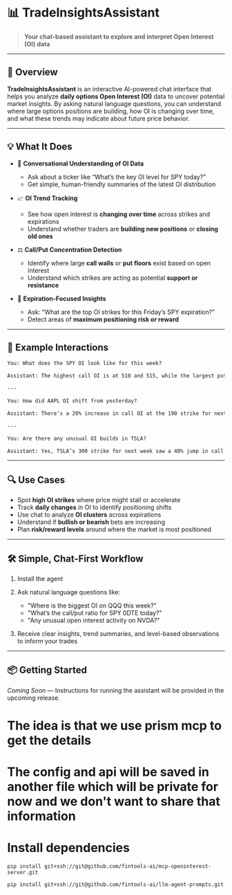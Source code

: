 # 📊 TradeInsightsAssistant

> **Your chat-based assistant to explore and interpret Open Interest (OI) data**

---

## 🎯 Overview

**TradeInsightsAssistant** is an interactive AI-powered chat interface that helps you analyze **daily options Open Interest (OI)** data to uncover potential market insights. By asking natural language questions, you can understand where large options positions are building, how OI is changing over time, and what these trends may indicate about future price behavior.

---

## 💡 What It Does

* 🧠 **Conversational Understanding of OI Data**

  * Ask about a ticker like “What’s the key OI level for SPY today?”
  * Get simple, human-friendly summaries of the latest OI distribution

* 📈 **OI Trend Tracking**

  * See how open interest is **changing over time** across strikes and expirations
  * Understand whether traders are **building new positions** or **closing old ones**

* ⚖️ **Call/Put Concentration Detection**

  * Identify where large **call walls** or **put floors** exist based on open interest
  * Understand which strikes are acting as potential **support or resistance**

* 📅 **Expiration-Focused Insights**

  * Ask: “What are the top OI strikes for this Friday’s SPY expiration?”
  * Detect areas of **maximum positioning risk or reward**

---

## 💬 Example Interactions

```txt
You: What does the SPY OI look like for this week?

Assistant: The highest call OI is at 510 and 515, while the largest put OI is at 500. There’s growing OI at 505 on both sides, suggesting it could act as a magnet level.

---

You: How did AAPL OI shift from yesterday?

Assistant: There’s a 20% increase in call OI at the 190 strike for next Friday’s expiration. Put OI is unchanged, suggesting a slight bullish skew in positioning.

---

You: Are there any unusual OI builds in TSLA?

Assistant: Yes, TSLA’s 300 strike for next week saw a 40% jump in call OI today — the highest increase across all strikes. Worth watching for directional follow-through.
```

---

## 🔍 Use Cases

* Spot **high OI strikes** where price might stall or accelerate
* Track **daily changes** in OI to identify positioning shifts
* Use chat to analyze **OI clusters** across expirations
* Understand if **bullish or bearish** bets are increasing
* Plan **risk/reward levels** around where the market is most positioned

---

## 🛠️ Simple, Chat-First Workflow

1. Install the agent 

2. Ask natural language questions like:

   * "Where is the biggest OI on QQQ this week?"
   * "What’s the call/put ratio for SPY 0DTE today?"
   * "Any unusual open interest activity on NVDA?"

3. Receive clear insights, trend summaries, and level-based observations to inform your trades

---


## 📦 Getting Started

*Coming Soon* — Instructions for running the assistant will be provided in the upcoming release.


# The idea is that we use prism mcp to get the details
# The config and api will be saved in another file which will be private for now and we don't want to share that information


# Install dependencies

```commandline
pip install git+ssh://git@github.com/fintools-ai/mcp-openinterest-server.git

pip install git+ssh://git@github.com/fintools-ai/llm-agent-prompts.git

```